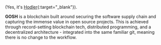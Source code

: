 
(Yes, it's [Hodler](https://en.wiktionary.org/wiki/hodl){:target="_blank"}).

**GOSH** is a blockchain built around securing the software supply chain and capturing the immense value in open source projects. This is achieved through record-setting blockchain tech, distributed programming, and a decentralized architecture - integrated into the same familiar git, meaning there is no change to the workflow.
